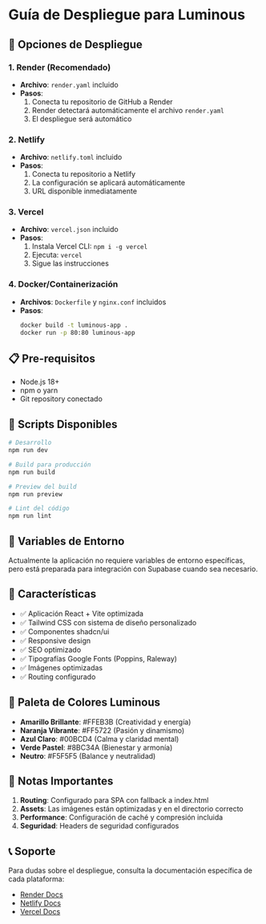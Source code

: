 # Guía de Despliegue para Luminous

## 🚀 Opciones de Despliegue

### 1. Render (Recomendado)
- **Archivo**: `render.yaml` incluido
- **Pasos**:
  1. Conecta tu repositorio de GitHub a Render
  2. Render detectará automáticamente el archivo `render.yaml`
  3. El despliegue será automático

### 2. Netlify
- **Archivo**: `netlify.toml` incluido
- **Pasos**:
  1. Conecta tu repositorio a Netlify
  2. La configuración se aplicará automáticamente
  3. URL disponible inmediatamente

### 3. Vercel
- **Archivo**: `vercel.json` incluido
- **Pasos**:
  1. Instala Vercel CLI: `npm i -g vercel`
  2. Ejecuta: `vercel`
  3. Sigue las instrucciones

### 4. Docker/Containerización
- **Archivos**: `Dockerfile` y `nginx.conf` incluidos
- **Pasos**:
  ```bash
  docker build -t luminous-app .
  docker run -p 80:80 luminous-app
  ```

## 📋 Pre-requisitos

- Node.js 18+
- npm o yarn
- Git repository conectado

## 🔧 Scripts Disponibles

```bash
# Desarrollo
npm run dev

# Build para producción
npm run build

# Preview del build
npm run preview

# Lint del código
npm run lint
```

## 🌟 Variables de Entorno

Actualmente la aplicación no requiere variables de entorno específicas, pero está preparada para integración con Supabase cuando sea necesario.

## 📱 Características

- ✅ Aplicación React + Vite optimizada
- ✅ Tailwind CSS con sistema de diseño personalizado
- ✅ Componentes shadcn/ui
- ✅ Responsive design
- ✅ SEO optimizado
- ✅ Tipografías Google Fonts (Poppins, Raleway)
- ✅ Imágenes optimizadas
- ✅ Routing configurado

## 🎨 Paleta de Colores Luminous

- **Amarillo Brillante**: #FFEB3B (Creatividad y energía)
- **Naranja Vibrante**: #FF5722 (Pasión y dinamismo)
- **Azul Claro**: #00BCD4 (Calma y claridad mental)
- **Verde Pastel**: #8BC34A (Bienestar y armonía)
- **Neutro**: #F5F5F5 (Balance y neutralidad)

## 🚨 Notas Importantes

1. **Routing**: Configurado para SPA con fallback a index.html
2. **Assets**: Las imágenes están optimizadas y en el directorio correcto
3. **Performance**: Configuración de caché y compresión incluida
4. **Seguridad**: Headers de seguridad configurados

## 📞 Soporte

Para dudas sobre el despliegue, consulta la documentación específica de cada plataforma:
- [Render Docs](https://render.com/docs)
- [Netlify Docs](https://docs.netlify.com)
- [Vercel Docs](https://vercel.com/docs)